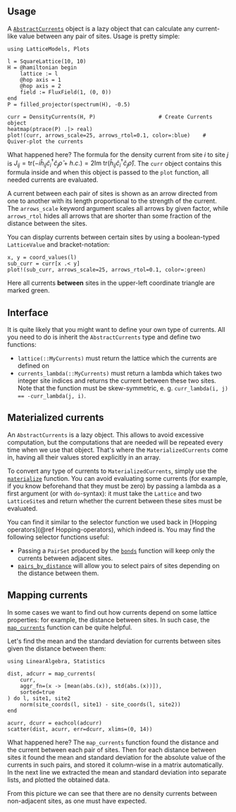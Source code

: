 ## Usage

A [`AbstractCurrents`](@ref) object is a lazy object that can calculate any current-like value between any pair of sites. 
Usage is pretty simple:

```@setup env
using LatticeModels, Plots
```

```@example env
l = SquareLattice(10, 10)
H = @hamiltonian begin   
    lattice := l
    @hop axis = 1
    @hop axis = 2
    field := FluxField(1, (0, 0))
end
P = filled_projector(spectrum(H), -0.5)

curr = DensityCurrents(H, P)                    # Create Currents object
heatmap(ptrace(P) .|> real)
plot!(curr, arrows_scale=25, arrows_rtol=0.1, color=:blue)    # Quiver-plot the currents
```

What happened here? The formula for the density current from site $i$ to site $j$ is $J_{ij} = \text{tr}(-i \hat{h}_{ij} \hat{c}^\dagger_i \hat{c}_j \hat{\rho} + h. c.) = 2 \text{Im tr}(\hat{h}_{ij} \hat{c}^\dagger_i \hat{c}_j \hat{\rho})$. 
The `curr` object contains this formula inside and when this object is passed to the `plot` function, all needed currents are evaluated.

A current between each pair of sites is shown as an arrow directed from one to another with its length proportional to the strength of the current. The `arrows_scale` keyword argument scales all arrows by given factor, while `arrows_rtol` hides all arrows that are shorter than some fraction of the distance between the sites.

You can display currents between certain sites by using a boolean-typed `LatticeValue` and bracket-notation:

```@example env
x, y = coord_values(l)
sub_curr = curr[x .< y]
plot!(sub_curr, arrows_scale=25, arrows_rtol=0.1, color=:green)
```

Here all currents **between** sites in the upper-left coordinate triangle are marked green.

## Interface

It is quite likely that you might want to define your own type of currents. All you need to do is inherit the `AbstractCurrents` type and define two functions:

- `lattice(::MyCurrents)` must return the lattice which the currents are defined on
- `currents_lambda(::MyCurrents)` must return a lambda which takes two integer site indices and returns the current between these two sites. Note that the function must be skew-symmetric, e. g. `curr_lambda(i, j) == -curr_lambda(j, i)`.

## Materialized currents

An `AbstractCurrents` is a lazy object. This allows to avoid excessive computation, but the computations that are needed will be repeated every time when we use that object. That's where the `MaterializedCurrents` come in, having all their values stored explicitly in an array.

To convert any type of currents to `MaterializedCurrents`, simply use the [`materialize`](@ref) function. You can avoid evaluating some currents (for example, if you know beforehand that they must be zero) by passing a lambda as a first argument (or with `do`-syntax): it must take the `Lattice` and two `LatticeSite`s and return whether the current between these sites must be evaluated.

You can find it similar to the selector function we used back in [Hopping operators](@ref Hopping-operators), which indeed is.
You may find the following selector functions useful:

- Passing a `PairSet` produced by the [`bonds`](@ref) function will keep only the currents between adjacent sites.
- [`pairs_by_distance`](@ref) will allow you to select pairs of sites depending on the distance between them. 

## Mapping currents

In some cases we want to find out how currents depend on some lattice properties: for example, the distance between sites.
In such case, the [`map_currents`](@ref) function can be quite helpful.

Let's find the mean and the standard deviation for currents between sites given the distance between them:

```@example env
using LinearAlgebra, Statistics

dist, adcurr = map_currents(
    curr, 
    aggr_fn=(x -> [mean(abs.(x)), std(abs.(x))]),
    sorted=true
) do l, site1, site2
    norm(site_coords(l, site1) - site_coords(l, site2))
end

acurr, dcurr = eachcol(adcurr)
scatter(dist, acurr, err=dcurr, xlims=(0, 14))
```

What happened here? The `map_currents` function found the distance and the current between each pair of sites. Then for each distance between sites it found the mean and standard deviation for the absolute value of the currents in such pairs, and stored it column-wise in a matrix automatically.
In the next line we extracted the mean and standard deviation into separate lists, and plotted the obtained data.

From this picture we can see that there are no density currents between non-adjacent sites, as one must have expected.